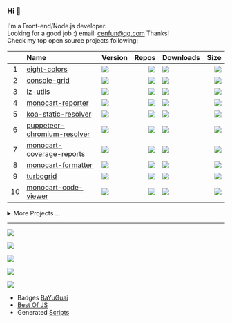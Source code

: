 ### Hi 👋

I'm a Front-end/Node.js developer.  
Looking for a good job :) email: [cenfun@qq.com](cenfun@qq.com) Thanks!  
Check my top open source projects following:

|   |Name|Version|Repos|Downloads|Size|
|:-:|:---|:------|----:|:--------|---:|
| 1 |[eight-colors](https://github.com/cenfun/eight-colors)|[![](https://img.shields.io/npm/v/eight-colors?label=)](https://www.npmjs.com/package/eight-colors)|[![](https://badgen.net/github/dependents-repo/cenfun/eight-colors?label=)](https://github.com/cenfun/eight-colors/network/dependents)|[![](https://badgen.net/npm/dm/eight-colors?label=)](https://www.npmjs.com/package/eight-colors)|[![](https://img.shields.io/bundlephobia/min/eight-colors?label=)](https://www.npmjs.com/package/eight-colors)|
| 2 |[console-grid](https://github.com/cenfun/console-grid)|[![](https://img.shields.io/npm/v/console-grid?label=)](https://www.npmjs.com/package/console-grid)|[![](https://badgen.net/github/dependents-repo/cenfun/console-grid?label=)](https://github.com/cenfun/console-grid/network/dependents)|[![](https://badgen.net/npm/dm/console-grid?label=)](https://www.npmjs.com/package/console-grid)|[![](https://img.shields.io/bundlephobia/min/console-grid?label=)](https://www.npmjs.com/package/console-grid)|
| 3 |[lz-utils](https://github.com/cenfun/lz-utils)|[![](https://img.shields.io/npm/v/lz-utils?label=)](https://www.npmjs.com/package/lz-utils)|[![](https://badgen.net/github/dependents-repo/cenfun/lz-utils?label=)](https://github.com/cenfun/lz-utils/network/dependents)|[![](https://badgen.net/npm/dm/lz-utils?label=)](https://www.npmjs.com/package/lz-utils)|[![](https://img.shields.io/bundlephobia/min/lz-utils?label=)](https://www.npmjs.com/package/lz-utils)|
| 4 |[monocart-reporter](https://github.com/cenfun/monocart-reporter)|[![](https://img.shields.io/npm/v/monocart-reporter?label=)](https://www.npmjs.com/package/monocart-reporter)|[![](https://badgen.net/github/dependents-repo/cenfun/monocart-reporter?label=)](https://github.com/cenfun/monocart-reporter/network/dependents)|[![](https://badgen.net/npm/dm/monocart-reporter?label=)](https://www.npmjs.com/package/monocart-reporter)|[![](https://img.shields.io/bundlephobia/min/monocart-reporter?label=)](https://www.npmjs.com/package/monocart-reporter)|
| 5 |[koa-static-resolver](https://github.com/cenfun/koa-static-resolver)|[![](https://img.shields.io/npm/v/koa-static-resolver?label=)](https://www.npmjs.com/package/koa-static-resolver)|[![](https://badgen.net/github/dependents-repo/cenfun/koa-static-resolver?label=)](https://github.com/cenfun/koa-static-resolver/network/dependents)|[![](https://badgen.net/npm/dm/koa-static-resolver?label=)](https://www.npmjs.com/package/koa-static-resolver)|[![](https://img.shields.io/bundlephobia/min/koa-static-resolver?label=)](https://www.npmjs.com/package/koa-static-resolver)|
| 6 |[puppeteer-chromium-resolver](https://github.com/cenfun/puppeteer-chromium-resolver)|[![](https://img.shields.io/npm/v/puppeteer-chromium-resolver?label=)](https://www.npmjs.com/package/puppeteer-chromium-resolver)|[![](https://badgen.net/github/dependents-repo/cenfun/puppeteer-chromium-resolver?label=)](https://github.com/cenfun/puppeteer-chromium-resolver/network/dependents)|[![](https://badgen.net/npm/dm/puppeteer-chromium-resolver?label=)](https://www.npmjs.com/package/puppeteer-chromium-resolver)|[![](https://img.shields.io/bundlephobia/min/puppeteer-chromium-resolver?label=)](https://www.npmjs.com/package/puppeteer-chromium-resolver)|
| 7 |[monocart-coverage-reports](https://github.com/cenfun/monocart-coverage-reports)|[![](https://img.shields.io/npm/v/monocart-coverage-reports?label=)](https://www.npmjs.com/package/monocart-coverage-reports)|[![](https://badgen.net/github/dependents-repo/cenfun/monocart-coverage-reports?label=)](https://github.com/cenfun/monocart-coverage-reports/network/dependents)|[![](https://badgen.net/npm/dm/monocart-coverage-reports?label=)](https://www.npmjs.com/package/monocart-coverage-reports)|[![](https://img.shields.io/bundlephobia/min/monocart-coverage-reports?label=)](https://www.npmjs.com/package/monocart-coverage-reports)|
| 8 |[monocart-formatter](https://github.com/cenfun/monocart-formatter)|[![](https://img.shields.io/npm/v/monocart-formatter?label=)](https://www.npmjs.com/package/monocart-formatter)|[![](https://badgen.net/github/dependents-repo/cenfun/monocart-formatter?label=)](https://github.com/cenfun/monocart-formatter/network/dependents)|[![](https://badgen.net/npm/dm/monocart-formatter?label=)](https://www.npmjs.com/package/monocart-formatter)|[![](https://img.shields.io/bundlephobia/min/monocart-formatter?label=)](https://www.npmjs.com/package/monocart-formatter)|
| 9 |[turbogrid](https://github.com/cenfun/turbogrid)|[![](https://img.shields.io/npm/v/turbogrid?label=)](https://www.npmjs.com/package/turbogrid)|[![](https://badgen.net/github/dependents-repo/cenfun/turbogrid?label=)](https://github.com/cenfun/turbogrid/network/dependents)|[![](https://badgen.net/npm/dm/turbogrid?label=)](https://www.npmjs.com/package/turbogrid)|[![](https://img.shields.io/bundlephobia/min/turbogrid?label=)](https://www.npmjs.com/package/turbogrid)|
| 10|[monocart-code-viewer](https://github.com/cenfun/monocart-code-viewer)|[![](https://img.shields.io/npm/v/monocart-code-viewer?label=)](https://www.npmjs.com/package/monocart-code-viewer)|[![](https://badgen.net/github/dependents-repo/cenfun/monocart-code-viewer?label=)](https://github.com/cenfun/monocart-code-viewer/network/dependents)|[![](https://badgen.net/npm/dm/monocart-code-viewer?label=)](https://www.npmjs.com/package/monocart-code-viewer)|[![](https://img.shields.io/bundlephobia/min/monocart-code-viewer?label=)](https://www.npmjs.com/package/monocart-code-viewer)|
<details>
<summary>More Projects ...</summary>

|   |Name|Version|Repos|Downloads|Size|
|:-:|:---|:------|----:|:--------|---:|
| 11|[nice-ticks](https://github.com/cenfun/nice-ticks)|[![](https://img.shields.io/npm/v/nice-ticks?label=)](https://www.npmjs.com/package/nice-ticks)|[![](https://badgen.net/github/dependents-repo/cenfun/nice-ticks?label=)](https://github.com/cenfun/nice-ticks/network/dependents)|[![](https://badgen.net/npm/dm/nice-ticks?label=)](https://www.npmjs.com/package/nice-ticks)|[![](https://img.shields.io/bundlephobia/min/nice-ticks?label=)](https://www.npmjs.com/package/nice-ticks)|
| 12|[webpack-stats-report](https://github.com/cenfun/webpack-stats-report)|[![](https://img.shields.io/npm/v/webpack-stats-report?label=)](https://www.npmjs.com/package/webpack-stats-report)|[![](https://badgen.net/github/dependents-repo/cenfun/webpack-stats-report?label=)](https://github.com/cenfun/webpack-stats-report/network/dependents)|[![](https://badgen.net/npm/dm/webpack-stats-report?label=)](https://www.npmjs.com/package/webpack-stats-report)|[![](https://img.shields.io/bundlephobia/min/webpack-stats-report?label=)](https://www.npmjs.com/package/webpack-stats-report)|
| 13|[monocart](https://github.com/cenfun/monocart)|[![](https://img.shields.io/npm/v/monocart?label=)](https://www.npmjs.com/package/monocart)|[![](https://badgen.net/github/dependents-repo/cenfun/monocart?label=)](https://github.com/cenfun/monocart/network/dependents)|[![](https://badgen.net/npm/dm/monocart?label=)](https://www.npmjs.com/package/monocart)|[![](https://img.shields.io/bundlephobia/min/monocart?label=)](https://www.npmjs.com/package/monocart)|
| 14|[screencast-gif](https://github.com/cenfun/screencast-gif)|[![](https://img.shields.io/npm/v/screencast-gif?label=)](https://www.npmjs.com/package/screencast-gif)|[![](https://badgen.net/github/dependents-repo/cenfun/screencast-gif?label=)](https://github.com/cenfun/screencast-gif/network/dependents)|[![](https://badgen.net/npm/dm/screencast-gif?label=)](https://www.npmjs.com/package/screencast-gif)|[![](https://img.shields.io/bundlephobia/min/screencast-gif?label=)](https://www.npmjs.com/package/screencast-gif)|
| 15|[jest-monocart-coverage](https://github.com/cenfun/jest-monocart-coverage)|[![](https://img.shields.io/npm/v/jest-monocart-coverage?label=)](https://www.npmjs.com/package/jest-monocart-coverage)|[![](https://badgen.net/github/dependents-repo/cenfun/jest-monocart-coverage?label=)](https://github.com/cenfun/jest-monocart-coverage/network/dependents)|[![](https://badgen.net/npm/dm/jest-monocart-coverage?label=)](https://www.npmjs.com/package/jest-monocart-coverage)|[![](https://img.shields.io/bundlephobia/min/jest-monocart-coverage?label=)](https://www.npmjs.com/package/jest-monocart-coverage)|
| 16|[mouse-helper](https://github.com/cenfun/mouse-helper)|[![](https://img.shields.io/npm/v/mouse-helper?label=)](https://www.npmjs.com/package/mouse-helper)|[![](https://badgen.net/github/dependents-repo/cenfun/mouse-helper?label=)](https://github.com/cenfun/mouse-helper/network/dependents)|[![](https://badgen.net/npm/dm/mouse-helper?label=)](https://www.npmjs.com/package/mouse-helper)|[![](https://img.shields.io/bundlephobia/min/mouse-helper?label=)](https://www.npmjs.com/package/mouse-helper)|
| 17|[starfall-cli](https://github.com/cenfun/starfall-cli)|[![](https://img.shields.io/npm/v/starfall-cli?label=)](https://www.npmjs.com/package/starfall-cli)|[![](https://badgen.net/github/dependents-repo/cenfun/starfall-cli?label=)](https://github.com/cenfun/starfall-cli/network/dependents)|[![](https://badgen.net/npm/dm/starfall-cli?label=)](https://www.npmjs.com/package/starfall-cli)|[![](https://img.shields.io/bundlephobia/min/starfall-cli?label=)](https://www.npmjs.com/package/starfall-cli)|
| 18|[esbuild-metadata-report](https://github.com/cenfun/esbuild-metadata-report)|[![](https://img.shields.io/npm/v/esbuild-metadata-report?label=)](https://www.npmjs.com/package/esbuild-metadata-report)|[![](https://badgen.net/github/dependents-repo/cenfun/esbuild-metadata-report?label=)](https://github.com/cenfun/esbuild-metadata-report/network/dependents)|[![](https://badgen.net/npm/dm/esbuild-metadata-report?label=)](https://www.npmjs.com/package/esbuild-metadata-report)|[![](https://img.shields.io/bundlephobia/min/esbuild-metadata-report?label=)](https://www.npmjs.com/package/esbuild-metadata-report)|
| 19|[vine-ui](https://github.com/cenfun/vine-ui)|[![](https://img.shields.io/npm/v/vine-ui?label=)](https://www.npmjs.com/package/vine-ui)|[![](https://badgen.net/github/dependents-repo/cenfun/vine-ui?label=)](https://github.com/cenfun/vine-ui/network/dependents)|[![](https://badgen.net/npm/dm/vine-ui?label=)](https://www.npmjs.com/package/vine-ui)|[![](https://img.shields.io/bundlephobia/min/vine-ui?label=)](https://www.npmjs.com/package/vine-ui)|
| 20|[flatdep](https://github.com/cenfun/flatdep)|[![](https://img.shields.io/npm/v/flatdep?label=)](https://www.npmjs.com/package/flatdep)|[![](https://badgen.net/github/dependents-repo/cenfun/flatdep?label=)](https://github.com/cenfun/flatdep/network/dependents)|[![](https://badgen.net/npm/dm/flatdep?label=)](https://www.npmjs.com/package/flatdep)|[![](https://img.shields.io/bundlephobia/min/flatdep?label=)](https://www.npmjs.com/package/flatdep)|

</details>

---

  
[![](https://img.bayuguai.com/github/languages/cenfun)](https://github.com/cenfun)

[![](https://img.bayuguai.com/github/contributions/cenfun)](https://github.com/cenfun)

[![](https://streak-stats.demolab.com/?user=cenfun)](https://github.com/cenfun)

[![](https://github-readme-stats.vercel.app/api?username=cenfun&show_icons=true&count_private=true)](https://github.com/cenfun) 

[![](https://komarev.com/ghpvc/?username=cenfun)](https://github.com/cenfun) 

- Badges [BaYuGuai](https://github.com/cenfun/img.bayuguai.com)  
- [Best Of JS](/BestOfJS.md)  
- Generated [Scripts](/scripts/)  